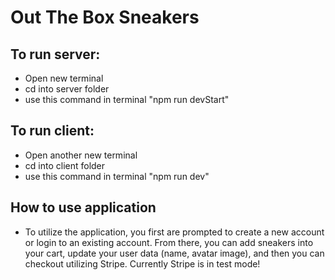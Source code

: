 # Out The Box Sneakers

## To run server:

- Open new terminal
- cd into server folder
- use this command in terminal "npm run devStart"

## To run client:

- Open another new terminal
- cd into client folder
- use this command in terminal "npm run dev"

## How to use application

- To utilize the application, you first are prompted to create a new account or login to an existing account. From there, you can add sneakers into your cart, update your user data (name, avatar image), and then you can checkout utilizing Stripe. Currently Stripe is in test mode!
